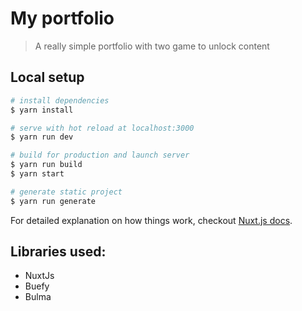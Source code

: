 # My portfolio

> A really simple portfolio with two game to unlock content

## Local setup

``` bash
# install dependencies
$ yarn install

# serve with hot reload at localhost:3000
$ yarn run dev

# build for production and launch server
$ yarn run build
$ yarn start

# generate static project
$ yarn run generate
```

For detailed explanation on how things work, checkout [Nuxt.js docs](https://nuxtjs.org).

## Libraries used:
- NuxtJs
- Buefy
- Bulma
